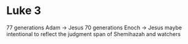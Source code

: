 # Luke 3

77 generations Adam -> Jesus
70 generations Enoch -> Jesus
	maybe intentional to reflect the judgment span of Shemihazah and watchers
